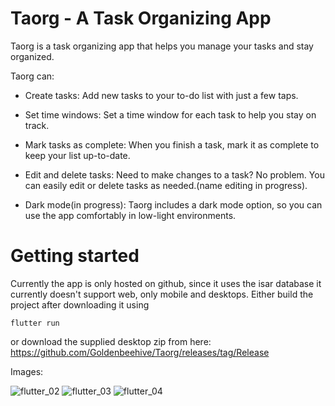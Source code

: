# Taorg - A Task Organizing App

Taorg is a task organizing app that helps you manage your tasks and stay organized.

Taorg can: 

 * Create tasks: Add new tasks to your to-do list with just a few taps.

 * Set time windows: Set a time window for each task to help you stay on track.

 * Mark tasks as complete: When you finish a task, mark it as complete to keep your list up-to-date.

 * Edit and delete tasks: Need to make changes to a task? No problem. You can easily edit or delete tasks as needed.(name editing in progress).

  * Dark mode(in progress): Taorg includes a dark mode option, so you can use the app comfortably in low-light environments.

# Getting started
 Currently the app is only hosted on github, since it uses the isar database it currently doesn't support web, only mobile and desktops.
 Either build the project after downloading it using 
 ```
 flutter run
 ```
 or download the supplied desktop zip from here: https://github.com/Goldenbeehive/Taorg/releases/tag/Release

Images:


![flutter_02](https://user-images.githubusercontent.com/46891447/235450851-54aabd44-6083-4bf0-9b1c-8ff13bdc5f0b.png)
![flutter_03](https://user-images.githubusercontent.com/46891447/235450862-03558242-957b-4b6b-aeba-6cda75a09ab9.png)
![flutter_04](https://user-images.githubusercontent.com/46891447/235450866-1759fc5b-50db-44b1-9fc6-949d28904ef4.png)
